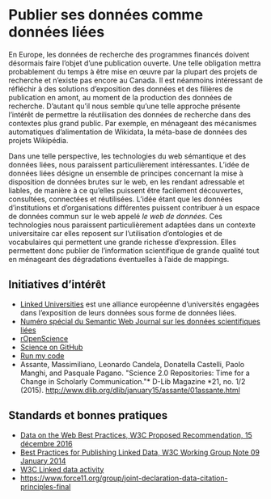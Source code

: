 # Publier ses données comme données liées

En Europe, les données de recherche des programmes financés doivent désormais faire l’objet d’une publication ouverte. Une telle obligation mettra probablement du temps à être mise en œuvre par la plupart des projets de recherche et n’existe pas encore au Canada. Il est néanmoins intéressant de réfléchir à des solutions d’exposition des données et des filières de publication en amont, au moment de la production des données de recherche. D’autant qu’il nous semble qu’une telle approche présente l’intérêt de permettre la réutilisation des données de recherche dans des contextes plus grand public. Par exemple, en ménageant des mécanismes automatiques d’alimentation de Wikidata, la méta-base de données des projets Wikipédia.

Dans une telle perspective, les technologies du web sémantique et des données liées, nous paraissent particulièrement intéressantes. L’idée de données liées désigne un ensemble de principes concernant la mise à disposition de données brutes sur le web, en les rendant adressable et liables, de manière à ce qu’elles puissent être facilement découvertes, consultées, connectées et réutilisées. L’idée étant que les données d’institutions et d’organisations différentes puissent contribuer à un espace de données commun sur le web appelé _le web de données_. Ces technologies nous paraissent particulièrement adaptées dans un contexte universitaire car elles reposent sur l’utilisation d’ontologies et de vocabulaires qui permettent une grande richesse d’expression. Elles permettent donc publier de l’information scientifique de grande qualité tout en ménageant des dégradations éventuelles à l’aide de mappings.

## Initiatives d’intérêt

- [Linked Universities](http://linkeduniversities.org) est une alliance européenne d’universités engagées dans l’exposition de leurs données sous forme de données liées.
- [Numéro spécial du Semantic Web Journal sur les données scientifiques liées](http://www.semantic-web-journal.net/blog/special-issue-linked-data-science-and-education)
- [rOpenScience](https://ropensci.org)
- [Science on GitHub](https://github.com/showcases/science)
- [Run my code](http://www.runmycode.org/CompanionSite/)
- Assante, Massimiliano, Leonardo Candela, Donatella Castelli, Paolo Manghi, and Pasquale Pagano. "Science 2.0 Repositories: Time for a Change in Scholarly Communication."* D-Lib Magazine *21, no. 1/2 (2015). http://www.dlib.org/dlib/january15/assante/01assante.html

## Standards et bonnes pratiques

- [Data on the Web Best Practices, W3C Proposed Recommendation, 15 décembre 2016](https://www.w3.org/TR/dwbp/)
- [Best Practices for Publishing Linked Data, W3C Working Group Note 09 January 2014](https://www.w3.org/TR/ld-bp/)
- [W3C Linked data activity](https://www.w3.org/standards/semanticweb/data)
- https://www.force11.org/group/joint-declaration-data-citation-principles-final
